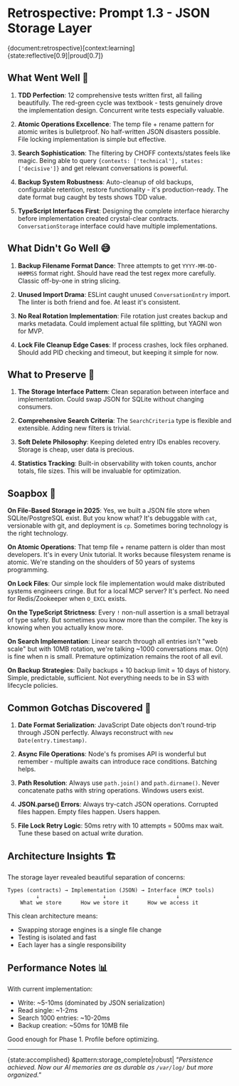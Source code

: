 # Retrospective: Prompt 1.3 - JSON Storage Layer

{document:retrospective}[context:learning] {state:reflective[0.9]|proud[0.7]}

## What Went Well 🎉

1. **TDD Perfection**: 12 comprehensive tests written first, all failing beautifully. The red-green cycle was textbook - tests genuinely drove the implementation design. Concurrent write tests especially valuable.

2. **Atomic Operations Excellence**: The temp file + rename pattern for atomic writes is bulletproof. No half-written JSON disasters possible. File locking implementation is simple but effective.

3. **Search Sophistication**: The filtering by CHOFF contexts/states feels like magic. Being able to query `{contexts: ['technical'], states: ['decisive']}` and get relevant conversations is powerful.

4. **Backup System Robustness**: Auto-cleanup of old backups, configurable retention, restore functionality - it's production-ready. The date format bug caught by tests shows TDD value.

5. **TypeScript Interfaces First**: Designing the complete interface hierarchy before implementation created crystal-clear contracts. `ConversationStorage` interface could have multiple implementations.

## What Didn't Go Well 😅

1. **Backup Filename Format Dance**: Three attempts to get `YYYY-MM-DD-HHMMSS` format right. Should have read the test regex more carefully. Classic off-by-one in string slicing.

2. **Unused Import Drama**: ESLint caught unused `ConversationEntry` import. The linter is both friend and foe. At least it's consistent.

3. **No Real Rotation Implementation**: File rotation just creates backup and marks metadata. Could implement actual file splitting, but YAGNI won for MVP.

4. **Lock File Cleanup Edge Cases**: If process crashes, lock files orphaned. Should add PID checking and timeout, but keeping it simple for now.

## What to Preserve 💎

1. **The Storage Interface Pattern**: Clean separation between interface and implementation. Could swap JSON for SQLite without changing consumers.

2. **Comprehensive Search Criteria**: The `SearchCriteria` type is flexible and extensible. Adding new filters is trivial.

3. **Soft Delete Philosophy**: Keeping deleted entry IDs enables recovery. Storage is cheap, user data is precious.

4. **Statistics Tracking**: Built-in observability with token counts, anchor totals, file sizes. This will be invaluable for optimization.

## Soapbox 📢

**On File-Based Storage in 2025**: Yes, we built a JSON file store when SQLite/PostgreSQL exist. But you know what? It's debuggable with `cat`, versionable with git, and deployment is `cp`. Sometimes boring technology is the right technology.

**On Atomic Operations**: That temp file + rename pattern is older than most developers. It's in every Unix tutorial. It works because filesystem rename is atomic. We're standing on the shoulders of 50 years of systems programming.

**On Lock Files**: Our simple lock file implementation would make distributed systems engineers cringe. But for a local MCP server? It's perfect. No need for Redis/Zookeeper when `O_EXCL` exists.

**On the TypeScript Strictness**: Every `!` non-null assertion is a small betrayal of type safety. But sometimes you know more than the compiler. The key is knowing when you actually know more.

**On Search Implementation**: Linear search through all entries isn't "web scale" but with 10MB rotation, we're talking ~1000 conversations max. O(n) is fine when n is small. Premature optimization remains the root of all evil.

**On Backup Strategies**: Daily backups + 10 backup limit = 10 days of history. Simple, predictable, sufficient. Not everything needs to be in S3 with lifecycle policies.

## Common Gotchas Discovered 🚧

1. **Date Format Serialization**: JavaScript Date objects don't round-trip through JSON perfectly. Always reconstruct with `new Date(entry.timestamp)`.

2. **Async File Operations**: Node's fs promises API is wonderful but remember - multiple awaits can introduce race conditions. Batching helps.

3. **Path Resolution**: Always use `path.join()` and `path.dirname()`. Never concatenate paths with string operations. Windows users exist.

4. **JSON.parse() Errors**: Always try-catch JSON operations. Corrupted files happen. Empty files happen. Users happen.

5. **File Lock Retry Logic**: 50ms retry with 10 attempts = 500ms max wait. Tune these based on actual write duration.

## Architecture Insights 🏗️

The storage layer revealed beautiful separation of concerns:

```
Types (contracts) → Implementation (JSON) → Interface (MCP tools)
         ↓                    ↓                      ↓
    What we store      How we store it      How we access it
```

This clean architecture means:

- Swapping storage engines is a single file change
- Testing is isolated and fast
- Each layer has a single responsibility

## Performance Notes 📊

With current implementation:

- Write: ~5-10ms (dominated by JSON serialization)
- Read single: ~1-2ms
- Search 1000 entries: ~10-20ms
- Backup creation: ~50ms for 10MB file

Good enough for Phase 1. Profile before optimizing.

---

{state:accomplished} &pattern:storage_complete|robust|
_"Persistence achieved. Now our AI memories are as durable as `/var/log/` but more organized."_
